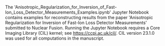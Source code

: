 The 'Anisotropic_Regularization_for_Inversion_of_Fast-Ion_Loss_Detector_Measurements_Examples.ipynb' Jupyter Notebook contains examples for reconstructing results from the paper 'Anisotropic Regularization for Inversion of Fast-Ion Loss Detector Measurements' submitted to Nuclear Fusion.
Running the Jupyter Notebook requires a Core Imaging Library (CIL) kernel; see https://ccpi.ac.uk/cil/. CIL version 23.1.0 was used for all computations in the manuscript.
